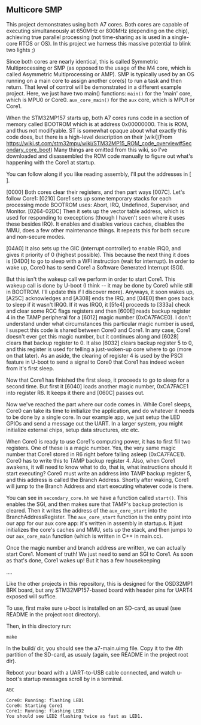 ## Multicore SMP

This project demonstrates using both A7 cores. Both cores are capable of
executing simultaneously at 650MHz or 800MHz (depending on the chip), achieving
true parallel processing (not time-sharing as is used in a single-core RTOS or
OS). In this project we harness this massive potential to blink two lights ;)

Since both cores are nearly identical, this is called Symmetric Multiprocessing or SMP
(as opposed to the usage of the M4 core, which is called Asymmetric Multiprocessing or AMP).
SMP is typically used by an OS running on a main core to assign another core(s) to run a task and then return. That 
level of control will be demonstrated in a different example project. Here, we just have two main() functions:
`main()` for the 'main' core, which is MPU0 or Core0.
`aux_core_main()` for the `aux` core, which is MPU1 or Core1.

When the STM32MP157 starts up, both A7 cores runs code in a section of memory
called BOOTROM which is at address 0x00000000. This is ROM, and thus not
modifyable.  ST is somewhat opaque about what exactly this code does, but there
is a high-level description on their [wiki](From
https://wiki.st.com/stm32mpu/wiki/STM32MP15_ROM_code_overview#Secondary_core_boot)
Many things are omitted from this wiki, so I've downloaded and disassembled the
ROM code manually to figure out what's happening with the Core1 at startup.

You can follow along if you like reading assembly, I'll put the addresses in [ ].

[0000] Both cores clear their registers, and then part ways [007C]. Let's follow Core1:
[0210] Core1 sets up some temporary stacks for each processing mode BOOTROM
uses: Abort, IRQ, Undefined, Supervisor, and Monitor.
[0264-02DC] Then it sets up the vector table address, which is used for responding to
execeptions (though I haven't seen where it uses these besides IRQ).  It
enables and disables various caches, disables the MMU, does a few other
maintenance things. It repeats this for both secure and non-secure modes.

[04A0] It also sets up the GIC (interrupt controller) to enable IRQ0, and gives it
priority of 0 (highest possible). This because the next thing it does is [04D0] to go
to sleep with a WFI instruction (wait for interrupt). In order to wake up,
Core0 has to send Core1 a Software Generated Interrupt (SGI).

But this isn't the wakeup call we perform in order to start Core1. This wakeup
call is done by U-boot (I think -- it may be done by Core0 while still in
BOOTROM. I'll update this if I discover more). Anyways, it soon wakes up,
[A25C] acknowledges and [A308] ends the IRQ, and [04E0] then goes back to sleep
if it wasn't IRQ0.  If it was IRQ0, it [5fe4] proceeds to [333a] check and
clear some RCC flags registers and then [600E] reads backup register 4 in the
TAMP peripheral for a [6012] magic number (0xCA7FACE0). I don't understand
under what circumstances this particular magic number is used, I suspect this
code is shared between Core0 and Core1.  In any case, Core1 doesn't ever get
this magic number, but it continues along and [6028] clears that backup
register to 0. It also [6032] clears backup register 5 to 0, and this register
is used for telling a just-woken-up core where to go (more on that later). As
an aside, the clearing of register 4 is used by the PSCI feature in U-boot to
send a signal to Core0 that Core1 has indeed woken from it's first sleep.

Now that Core1 has finished the first sleep, it proceeds to go to sleep for a second time.
But first it [6040] loads another magic number, 0xCA7FACE1 into register R6. It keeps it there and
[060C] passes out. 

Now we've reached the part where our code comes in. While Core1 sleeps, Core0 can take its time to initialize
the application, and do whatever it needs to be done by a single core. In our example app, we just setup the LED GPIOs
and send a message out the UART. In a larger system, you might initialize external chips, setup data structures, etc etc.

When Core0 is ready to use Core1's computing power, it has to first fill two registers. One of these is a magic number. Yes, the very 
same magic number that Core1 stored in R6 right before falling asleep (0xCA7FACE1). Core0 has to write this to TAMP backup register 4.
Also, when Core1 awakens, it will need to know what to do, that is, what instructions should it start executing?
Core0 must write an address into TAMP backup register 5, and this address is called the Branch Address. Shortly after waking, Core1 will jump to the Branch Address and start executing whatever code is there.

You can see in `secondary_core.hh` we have a function called `start()`.
This enables the SGI, and then makes sure that TAMP's backup protection is cleared. Then it writes the address of the `aux_core_start` into the BranchAddressRegister. The `aux_core_start` function is the entry point into our app for our aux core app: it's written in assembly in startup.s. It just initializes the core's caches and MMU, sets up the stack, and then jumps to our `aux_core_main` function (which is written in C++ in main.cc).

Once the magic number and branch address are written, we can actually start Core1. Moment of truth! 
We just need to send an SGI to Core1. As soon as that's done, Core1 wakes up!
But it has a few housekeeping






....


Like the other projects in this repository, this is designed for the OSD32MP1
BRK board, but any STM32MP157-based board with header pins for UART4 exposed
will suffice.

To use, first make sure u-boot is installed on an SD-card, as usual (see README
in the project root directory). 

Then, in this directory run:

```
make
```

In the build/ dir, you should see the a7-main.uimg file. Copy it to the 4th
partition of the SD-card, as usualy (again, see README in the project root
dir).

Reboot your board with a UART-to-USB cable connected, and watch u-boot's
startup messages scroll by in a terminal.

```
ABC

Core0: Running: flashing LED1
Core0: Starting Core1
Core1: Running: flashing LED2
You should see LED2 flashing twice as fast as LED1.
```


